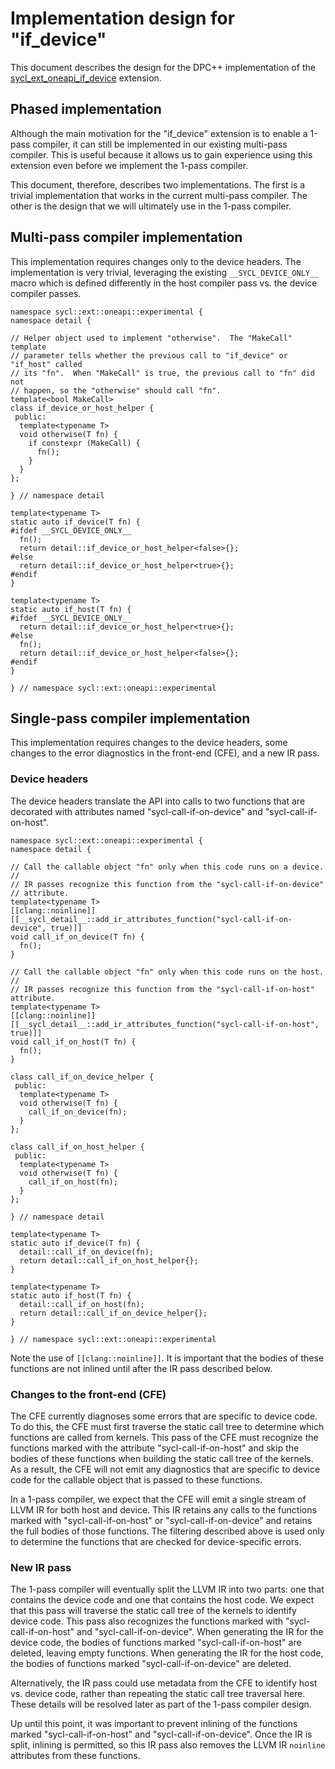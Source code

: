 # Implementation design for "if\_device"

This document describes the design for the DPC++ implementation of the
[sycl\_ext\_oneapi\_if\_device][1] extension.

[1]: <../extensions/proposed/sycl_ext_oneapi_if_device.asciidoc>


## Phased implementation

Although the main motivation for the "if\_device" extension is to enable a
1-pass compiler, it can still be implemented in our existing multi-pass
compiler.  This is useful because it allows us to gain experience using this
extension even before we implement the 1-pass compiler.

This document, therefore, describes two implementations.  The first is a
trivial implementation that works in the current multi-pass compiler.  The
other is the design that we will ultimately use in the 1-pass compiler.


## Multi-pass compiler implementation

This implementation requires changes only to the device headers.  The
implementation is very trivial, leveraging the existing `__SYCL_DEVICE_ONLY__`
macro which is defined differently in the host compiler pass vs. the device
compiler passes.

```
namespace sycl::ext::oneapi::experimental {
namespace detail {

// Helper object used to implement "otherwise".  The "MakeCall" template
// parameter tells whether the previous call to "if_device" or "if_host" called
// its "fn".  When "MakeCall" is true, the previous call to "fn" did not
// happen, so the "otherwise" should call "fn".
template<bool MakeCall>
class if_device_or_host_helper {
 public:
  template<typename T>
  void otherwise(T fn) {
    if constexpr (MakeCall) {
      fn();
    }
  }
};

} // namespace detail

template<typename T>
static auto if_device(T fn) {
#ifdef __SYCL_DEVICE_ONLY__
  fn();
  return detail::if_device_or_host_helper<false>{};
#else
  return detail::if_device_or_host_helper<true>{};
#endif
}

template<typename T>
static auto if_host(T fn) {
#ifdef __SYCL_DEVICE_ONLY__
  return detail::if_device_or_host_helper<true>{};
#else
  fn();
  return detail::if_device_or_host_helper<false>{};
#endif
}

} // namespace sycl::ext::oneapi::experimental
```


## Single-pass compiler implementation

This implementation requires changes to the device headers, some changes to
the error diagnostics in the front-end (CFE), and a new IR pass.

### Device headers

The device headers translate the API into calls to two functions that are
decorated with attributes named "sycl-call-if-on-device" and
"sycl-call-if-on-host".

```
namespace sycl::ext::oneapi::experimental {
namespace detail {

// Call the callable object "fn" only when this code runs on a device.
//
// IR passes recognize this function from the "sycl-call-if-on-device"
// attribute.
template<typename T>
[[clang::noinline]]
[[__sycl_detail__::add_ir_attributes_function("sycl-call-if-on-device", true)]]
void call_if_on_device(T fn) {
  fn();
}

// Call the callable object "fn" only when this code runs on the host.
//
// IR passes recognize this function from the "sycl-call-if-on-host" attribute.
template<typename T>
[[clang::noinline]]
[[__sycl_detail__::add_ir_attributes_function("sycl-call-if-on-host", true)]]
void call_if_on_host(T fn) {
  fn();
}

class call_if_on_device_helper {
 public:
  template<typename T>
  void otherwise(T fn) {
    call_if_on_device(fn);
  }
};

class call_if_on_host_helper {
 public:
  template<typename T>
  void otherwise(T fn) {
    call_if_on_host(fn);
  }
};

} // namespace detail

template<typename T>
static auto if_device(T fn) {
  detail::call_if_on_device(fn);
  return detail::call_if_on_host_helper{};
}

template<typename T>
static auto if_host(T fn) {
  detail::call_if_on_host(fn);
  return detail::call_if_on_device_helper{};
}

} // namespace sycl::ext::oneapi::experimental
```

Note the use of `[[clang::noinline]]`.  It is important that the bodies of
these functions are not inlined until after the IR pass described below.

### Changes to the front-end (CFE)

The CFE currently diagnoses some errors that are specific to device code. To do
this, the CFE must first traverse the static call tree to determine which
functions are called from kernels.  This pass of the CFE must recognize the
functions marked with the attribute "sycl-call-if-on-host" and skip the bodies
of these functions when building the static call tree of the kernels.  As a
result, the CFE will not emit any diagnostics that are specific to device code
for the callable object that is passed to these functions.

In a 1-pass compiler, we expect that the CFE will emit a single stream of
LLVM IR for both host and device.  This IR retains any calls to the functions
marked with "sycl-call-if-on-host" or "sycl-call-if-on-device" and retains the
full bodies of those functions.  The filtering described above is used only to
determine the functions that are checked for device-specific errors.

### New IR pass

The 1-pass compiler will eventually split the LLVM IR into two parts: one that
contains the device code and one that contains the host code.  We expect that
this pass will traverse the static call tree of the kernels to identify device
code.  This pass also recognizes the functions marked with
"sycl-call-if-on-host" and "sycl-call-if-on-device".  When generating the IR
for the device code, the bodies of functions marked "sycl-call-if-on-host" are
deleted, leaving empty functions.  When generating the IR for the host code,
the bodies of functions marked "sycl-call-if-on-device" are deleted.

Alternatively, the IR pass could use metadata from the CFE to identify host vs.
device code, rather than repeating the static call tree traversal here.  These
details will be resolved later as part of the 1-pass compiler design.

Up until this point, it was important to prevent inlining of the functions
marked "sycl-call-if-on-host" and "sycl-call-if-on-device".  Once the IR is
split, inlining is permitted, so this IR pass also removes the LLVM IR
`noinline` attributes from these functions.
